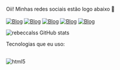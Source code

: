 Oii! Minhas redes sociais estão logo abaixo 🤙
<br>
<br>
[![Blog](https://img.shields.io/badge/Instagram-E4405F?style=for-the-badge&logo=instagram&logoColor=white)](https://www.instagram.com/rebeccals._/)
[![Blog](https://img.shields.io/badge/LinkedIn-0077B5?style=for-the-badge&logo=linkedin&logoColor=white)](https://www.linkedin.com/in/rebecca-lobato-042264262)
[![Blog](https://img.shields.io/badge/TikTok-000000?style=for-the-badge&logo=tiktok&logoColor=white)](https://www.tiktok.com/@rebeccalss?_t=8ePktlgi3Xy&_r=1)
[![Blog](https://img.shields.io/badge/Twitch-9146FF?style=for-the-badge&logo=twitch&logoColor=white)](https://www.twitch.tv/rebeccalss)
[![Blog](https://img.shields.io/badge/YouTube-FF0000?style=for-the-badge&logo=youtube&logoColor=white)](https://www.youtube.com/channel/UCQ6ymqFWjmEEUo05pZCXpcw)

![rebeccalss GitHub stats](https://github-readme-stats.vercel.app/api?username=rebeccalss&show_icons=true&theme=gruvbox)

Tecnologias que eu uso:
<div style="display: incline_block"><br/>
  <img align="center" alt="html5" src="https://img.shields.io/badge/HTML5-E34F26?style=for-the-badge&logo=html5&logoColor=white" />
</div>

